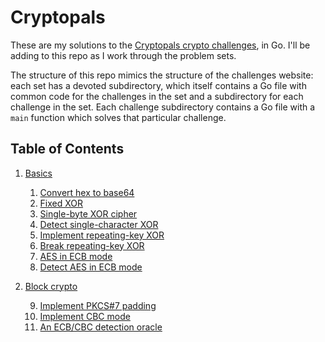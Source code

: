 # Cryptopals
These are my solutions to the [Cryptopals crypto challenges](https://cryptopals.com), in Go. I'll be adding to this repo as I work through the problem sets.

The structure of this repo mimics the structure of the challenges website: each set has a devoted subdirectory, which itself contains a Go file with common code for the challenges in the set and a subdirectory for each challenge in the set. Each challenge subdirectory contains a Go file with a `main` function which solves that particular challenge.

## Table of Contents

1.  [Basics](https://github.com/SWilson4/cryptopals/tree/master/challenges/s1)
    1.  [Convert hex to base64](https://github.com/SWilson4/cryptopals/blob/master/challenges/s1/c01/c01.go)
    2.  [Fixed XOR](https://github.com/SWilson4/cryptopals/blob/master/challenges/s1/c02/c02.go)
    3.  [Single-byte XOR cipher](https://github.com/SWilson4/cryptopals/blob/master/challenges/s1/c03/c03.go)
    4.  [Detect single-character XOR](https://github.com/SWilson4/cryptopals/blob/master/challenges/s1/c04/c04.go)
    5.  [Implement repeating-key XOR](https://github.com/SWilson4/cryptopals/blob/master/challenges/s1/c05/c05.go)
    6.  [Break repeating-key XOR](https://github.com/SWilson4/cryptopals/blob/master/challenges/s1/c06/c06.go)
    7.  [AES in ECB mode](https://github.com/SWilson4/cryptopals/blob/master/challenges/s1/c07/c07.go)
    8.  [Detect AES in ECB mode](https://github.com/SWilson4/cryptopals/blob/master/challenges/s1/c08/c08.go)
2.  [Block crypto](https://github.com/SWilson4/cryptopals/tree/master/challenges/s2)

    9.  [Implement PKCS#7 padding](https://github.com/SWilson4/cryptopals/blob/master/challenges/s2/c09/c09.go)
    10.  [Implement CBC mode](https://github.com/SWilson4/cryptopals/blob/master/challenges/s2/c10/c10.go)
    11. [An ECB/CBC detection oracle](https://github.com/SWilson4/cryptopals/blob/master/challenges/s2/c11/c11.go)
